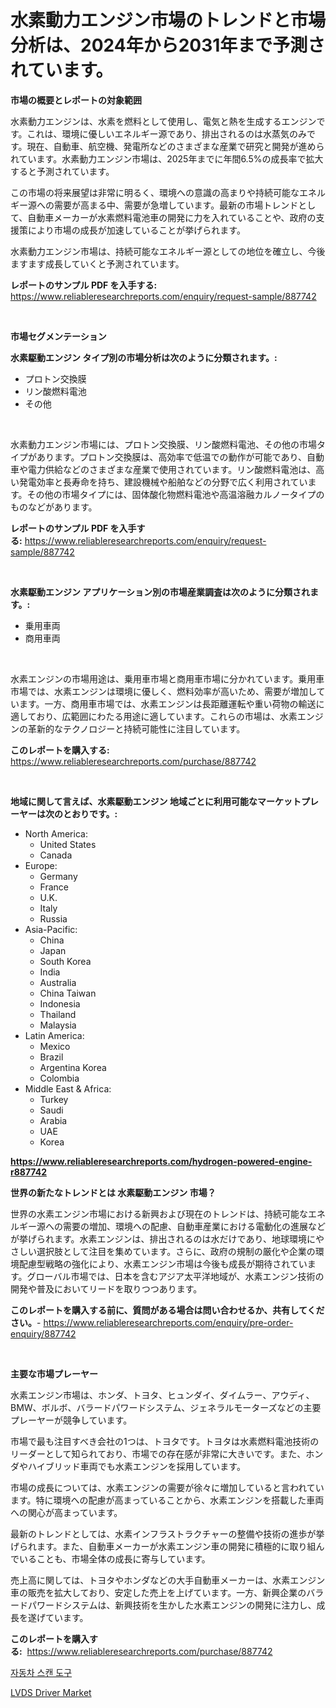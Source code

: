 <p><h1>水素動力エンジン市場のトレンドと市場分析は、2024年から2031年まで予測されています。</h1></p><p><strong>市場の概要とレポートの対象範囲</strong></p>
<p><p>水素動力エンジンは、水素を燃料として使用し、電気と熱を生成するエンジンです。これは、環境に優しいエネルギー源であり、排出されるのは水蒸気のみです。現在、自動車、航空機、発電所などのさまざまな産業で研究と開発が進められています。水素動力エンジン市場は、2025年までに年間6.5%の成長率で拡大すると予測されています。</p><p>この市場の将来展望は非常に明るく、環境への意識の高まりや持続可能なエネルギー源への需要が高まる中、需要が急増しています。最新の市場トレンドとして、自動車メーカーが水素燃料電池車の開発に力を入れていることや、政府の支援策により市場の成長が加速していることが挙げられます。</p><p>水素動力エンジン市場は、持続可能なエネルギー源としての地位を確立し、今後ますます成長していくと予測されています。</p></p>
<p><strong>レポートのサンプル PDF を入手する:</strong> <a href="https://www.reliableresearchreports.com/enquiry/request-sample/887742">https://www.reliableresearchreports.com/enquiry/request-sample/887742</a></p>
<p>&nbsp;</p>
<p><strong>市場セグメンテーション</strong></p>
<p><strong>水素駆動エンジン タイプ別の市場分析は次のように分類されます。:</strong></p>
<p><ul><li>プロトン交換膜</li><li>リン酸燃料電池</li><li>その他</li></ul></p>
<p>&nbsp;</p>
<p><p>水素動力エンジン市場には、プロトン交換膜、リン酸燃料電池、その他の市場タイプがあります。プロトン交換膜は、高効率で低温での動作が可能であり、自動車や電力供給などのさまざまな産業で使用されています。リン酸燃料電池は、高い発電効率と長寿命を持ち、建設機械や船舶などの分野で広く利用されています。その他の市場タイプには、固体酸化物燃料電池や高温溶融カルノータイプのものなどがあります。</p></p>
<p><strong>レポートのサンプル PDF を入手する:</strong>&nbsp;<a href="https://www.reliableresearchreports.com/enquiry/request-sample/887742">https://www.reliableresearchreports.com/enquiry/request-sample/887742</a></p>
<p>&nbsp;</p>
<p><strong> 水素駆動エンジン アプリケーション別の市場産業調査は次のように分類されます。:</strong></p>
<p><ul><li>乗用車両</li><li>商用車両</li></ul></p>
<p>&nbsp;</p>
<p><p>水素エンジンの市場用途は、乗用車市場と商用車市場に分かれています。乗用車市場では、水素エンジンは環境に優しく、燃料効率が高いため、需要が増加しています。一方、商用車市場では、水素エンジンは長距離運転や重い荷物の輸送に適しており、広範囲にわたる用途に適しています。これらの市場は、水素エンジンの革新的なテクノロジーと持続可能性に注目しています。</p></p>
<p><strong>このレポートを購入する:</strong>&nbsp; <a href="https://www.reliableresearchreports.com/purchase/887742">https://www.reliableresearchreports.com/purchase/887742</a></p>
<p>&nbsp;</p>
<p><strong>地域に関して言えば、水素駆動エンジン 地域ごとに利用可能なマーケットプレーヤーは次のとおりです。:</strong></p>
<p><ul>
    <li>
        North America:
        <ul>
            <li>United States</li>
            <li>Canada</li>
        </ul>
    </li>
    <li>
        Europe:
        <ul>
            <li>Germany</li>
            <li>France</li>
            <li>U.K.</li>
            <li>Italy</li>
            <li>Russia</li>
        </ul>
    </li>
    <li>
        Asia-Pacific:
        <ul>
            <li>China</li>
            <li>Japan</li>
            <li>South Korea</li>
            <li>India</li>
            <li>Australia</li>
            <li>China Taiwan</li>
            <li>Indonesia</li>
            <li>Thailand</li>
            <li>Malaysia</li>
        </ul>
    </li>
    <li>
        Latin America:
        <ul>
            <li>Mexico</li>
            <li>Brazil</li>
            <li>Argentina Korea</li>
            <li>Colombia</li>
        </ul>
    </li>
    <li>
        Middle East & Africa:
        <ul>
            <li>Turkey</li>
            <li>Saudi</li>
            <li>Arabia</li>
            <li>UAE</li>
            <li>Korea</li>
        </ul>
    </li>
    </ul></p>
<p><strong><a href="https://www.reliableresearchreports.com/hydrogen-powered-engine-r887742">https://www.reliableresearchreports.com/hydrogen-powered-engine-r887742</a></strong>&nbsp;</p>
<p><strong>世界の新たなトレンドとは 水素駆動エンジン 市場？</strong></p>
<p><p>世界の水素エンジン市場における新興および現在のトレンドは、持続可能なエネルギー源への需要の増加、環境への配慮、自動車産業における電動化の進展などが挙げられます。水素エンジンは、排出されるのは水だけであり、地球環境にやさしい選択肢として注目を集めています。さらに、政府の規制の厳化や企業の環境配慮型戦略の強化により、水素エンジン市場は今後も成長が期待されています。グローバル市場では、日本を含むアジア太平洋地域が、水素エンジン技術の開発や普及においてリードを取りつつあります。</p></p>
<p><strong>このレポートを購入する前に、質問がある場合は問い合わせるか、共有してください。</strong>- <a href="https://www.reliableresearchreports.com/enquiry/pre-order-enquiry/887742">https://www.reliableresearchreports.com/enquiry/pre-order-enquiry/887742</a></p>
<p>&nbsp;</p>
<p><strong>主要な市場プレーヤー</strong></p>
<p><p>水素エンジン市場は、ホンダ、トヨタ、ヒュンダイ、ダイムラー、アウディ、BMW、ボルボ、バラードパワードシステム、ジェネラルモーターズなどの主要プレーヤーが競争しています。</p><p>市場で最も注目すべき会社の1つは、トヨタです。トヨタは水素燃料電池技術のリーダーとして知られており、市場での存在感が非常に大きいです。また、ホンダやハイブリッド車両でも水素エンジンを採用しています。</p><p>市場の成長については、水素エンジンの需要が徐々に増加していると言われています。特に環境への配慮が高まっていることから、水素エンジンを搭載した車両への関心が高まっています。</p><p>最新のトレンドとしては、水素インフラストラクチャーの整備や技術の進歩が挙げられます。また、自動車メーカーが水素エンジン車の開発に積極的に取り組んでいることも、市場全体の成長に寄与しています。</p><p>売上高に関しては、トヨタやホンダなどの大手自動車メーカーは、水素エンジン車の販売を拡大しており、安定した売上を上げています。一方、新興企業のバラードパワードシステムは、新興技術を生かした水素エンジンの開発に注力し、成長を遂げています。</p></p>
<p><strong>このレポートを購入する:</strong>&nbsp;&nbsp;<a href="https://www.reliableresearchreports.com/purchase/887742">https://www.reliableresearchreports.com/purchase/887742</a></p>
<p><p><a href="https://github.com/laholand/Market-Research-Report-List-3/blob/main/924841221525.md">자동차 스캔 도구</a></p><p><a href="https://shimmer-gardenia-37a.notion.site/LVDS-Driver-Market-Size-Reveals-the-Best-Marketing-Channels-In-Global-Industry-a9302c2ebcd14579a32e31c9c5b29bf4">LVDS Driver Market</a></p></p>